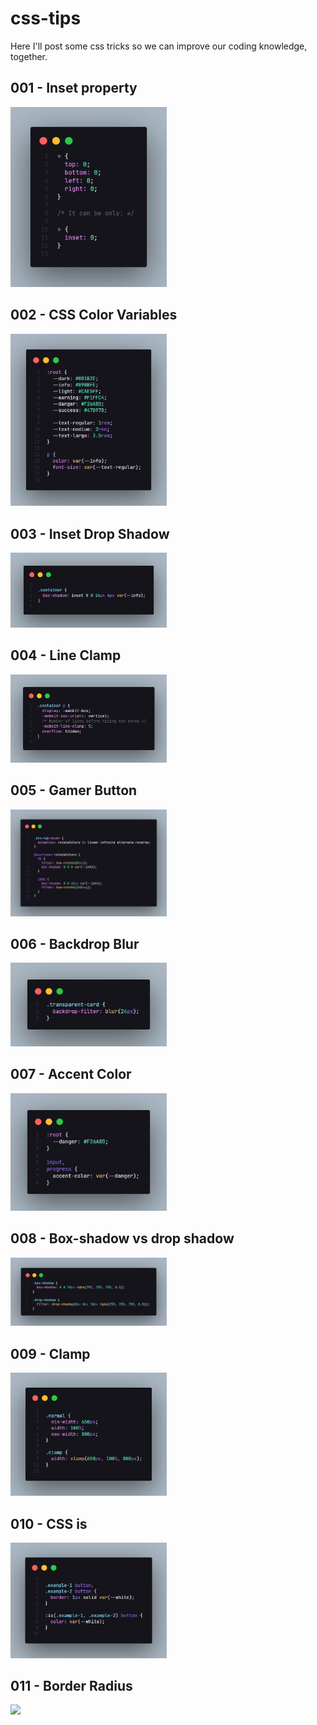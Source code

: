 # css-tips
Here I'll post some css tricks so we can improve our coding knowledge, together.

## 001 - Inset property 
<img src="./001_inset/code.png" width="250px"/>

## 002 - CSS Color Variables
<img src="/002_css_colors_variables/code.png" width="250px"/>

## 003 - Inset Drop Shadow
<img src="/003_inset_dropshadow/code.png" width="250px"/>

## 004 - Line Clamp
<img src="/004_line_clamp/code.png" width="250px"/>

## 005 - Gamer Button
<img src="/005_gamer_button/code.png" width="250px"/>

## 006 - Backdrop Blur
<img src="/006_backdrop/screenshots/code.png" width="250px"/>

## 007 - Accent Color
<img src="/007_accent_color/screenshots/code.png" width="250px"/>

## 008 - Box-shadow vs drop shadow
<img src="/008_shadow_vs_box/assets/imgs/code.png" width="250px"/>

## 009 - Clamp
<img src="/009_clamp/assets/imgs/code.png" width="250px"/>

## 010 - CSS is
<img src="/010_css_is/assets/imgs/code.png" width="250px"/>

## 011 - Border Radius 
<img src="/011_css_is/assets/imgs/code.png" width="250px"/>
